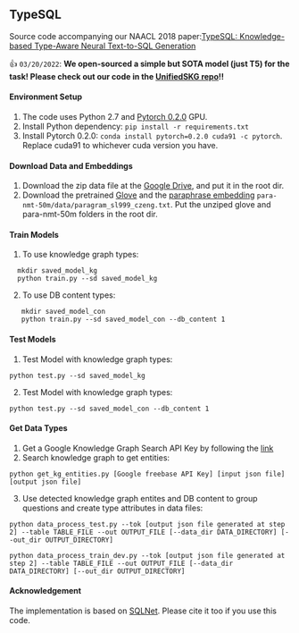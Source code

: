 ## TypeSQL

Source code accompanying our NAACL 2018 paper:[TypeSQL: Knowledge-based Type-Aware Neural Text-to-SQL Generation
](https://arxiv.org/abs/1804.09769)

:+1: `03/20/2022`: **We open-sourced a simple but SOTA model (just T5) for the task! Please check out our code in the [UnifiedSKG repo](https://github.com/hkunlp/unifiedskg)!!**

#### Environment Setup

1. The code uses Python 2.7 and [Pytorch 0.2.0](https://pytorch.org/previous-versions/) GPU.
2. Install Python dependency: `pip install -r requirements.txt`
3. Install Pytorch 0.2.0: `conda install pytorch=0.2.0 cuda91 -c pytorch`. Replace cuda91 to whichever cuda version you have.

#### Download Data and Embeddings

1. Download the zip data file at the [Google Drive](https://drive.google.com/file/d/1CGIRCjwf2bgmWl3UyjY1yJpP4nU---Q0/view?usp=sharing), and put it in the root dir.
2. Download the pretrained [Glove](https://nlp.stanford.edu/data/wordvecs/glove.42B.300d.zip) and the [paraphrase embedding](https://drive.google.com/file/d/1iWTowxEG1-KZyq-fHP6cb6dNqMh4eHiN/view?usp=sharing) `para-nmt-50m/data/paragram_sl999_czeng.txt`. Put the unziped glove and para-nmt-50m folders in the root dir.

#### Train Models

1. To use knowledge graph types:
```
  mkdir saved_model_kg
  python train.py --sd saved_model_kg
```

2. To use DB content types:
```
   mkdir saved_model_con
   python train.py --sd saved_model_con --db_content 1
```

#### Test Models

1. Test Model with knowledge graph types:
```
python test.py --sd saved_model_kg
```
2. Test Model with knowledge graph types:
```
python test.py --sd saved_model_con --db_content 1
```

#### Get Data Types

1. Get a Google Knowledge Graph Search API Key by following the [link](https://developers.google.com/knowledge-graph/)
2. Search knowledge graph to get entities:
```
python get_kg_entities.py [Google freebase API Key] [input json file] [output json file]
```
3. Use detected knowledge graph entites and DB content to group questions and create type attributes in data files:
```
python data_process_test.py --tok [output json file generated at step 2] --table TABLE_FILE --out OUTPUT_FILE [--data_dir DATA_DIRECTORY] [--out_dir OUTPUT_DIRECTORY]

python data_process_train_dev.py --tok [output json file generated at step 2] --table TABLE_FILE --out OUTPUT_FILE [--data_dir DATA_DIRECTORY] [--out_dir OUTPUT_DIRECTORY]
```

#### Acknowledgement

The implementation is based on [SQLNet](https://github.com/xiaojunxu/SQLNet). Please cite it too if you use this code.
